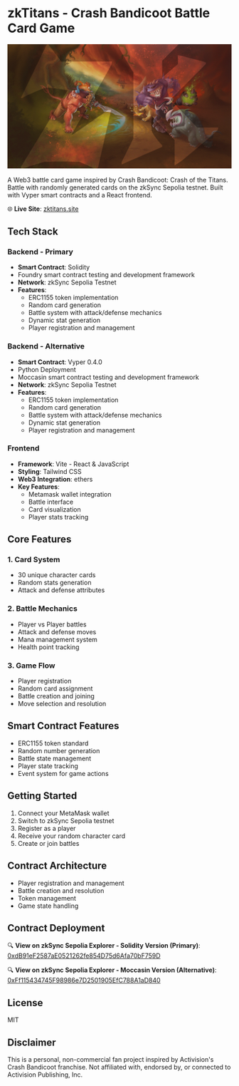 # zkTitans - Crash Bandicoot Battle Card Game

<p align="center">
  <img src="/assets/hero-img.jpg" alt="zkTitans Hero image" width="800"/>
</p>


A Web3 battle card game inspired by Crash Bandicoot: Crash of the Titans. Battle with randomly generated cards on the zkSync Sepolia testnet. Built with Vyper smart contracts and a React frontend.

🌐 **Live Site**: [zktitans.site](https://zktitans.site/)

## Tech Stack

### Backend - Primary
- **Smart Contract**: Solidity
- Foundry smart contract testing and development framework
- **Network**: zkSync Sepolia Testnet
- **Features**:
  - ERC1155 token implementation
  - Random card generation
  - Battle system with attack/defense mechanics
  - Dynamic stat generation
  - Player registration and management


### Backend - Alternative
- **Smart Contract**: Vyper 0.4.0
- Python Deployment
- Moccasin smart contract testing and development framework
- **Network**: zkSync Sepolia Testnet
- **Features**:
  - ERC1155 token implementation
  - Random card generation
  - Battle system with attack/defense mechanics
  - Dynamic stat generation
  - Player registration and management

### Frontend
- **Framework**: Vite - React & JavaScript
- **Styling**: Tailwind CSS
- **Web3 Integration**: ethers
- **Key Features**:
  - Metamask wallet integration
  - Battle interface
  - Card visualization
  - Player stats tracking

## Core Features

### 1. Card System
- 30 unique character cards
- Random stats generation
- Attack and defense attributes

### 2. Battle Mechanics
- Player vs Player battles
- Attack and defense moves
- Mana management system
- Health point tracking

### 3. Game Flow
- Player registration
- Random card assignment
- Battle creation and joining
- Move selection and resolution

## Smart Contract Features
- ERC1155 token standard
- Random number generation
- Battle state management
- Player state tracking
- Event system for game actions

## Getting Started
1. Connect your MetaMask wallet
2. Switch to zkSync Sepolia testnet
3. Register as a player
4. Receive your random character card
5. Create or join battles

## Contract Architecture
- Player registration and management
- Battle creation and resolution
- Token management
- Game state handling

## Contract Deployment
🔍 **View on zkSync Sepolia Explorer - Solidity Version (Primary)**: [0xdB91eF2587aE0521262fe854D75d6Afa70bF759D](https://sepolia.explorer.zksync.io/address/0xdB91eF2587aE0521262fe854D75d6Afa70bF759D)

🔍 **View on zkSync Sepolia Explorer - Moccasin Version (Alternative)**: [0xFf115434745F98986e7D2501905EfC788A1aD840](https://sepolia.explorer.zksync.io/address/0xFf115434745F98986e7D2501905EfC788A1aD840)


## License
MIT

## Disclaimer
This is a personal, non-commercial fan project inspired by Activision's Crash Bandicoot franchise. Not affiliated with, endorsed by, or connected to Activision Publishing, Inc.
